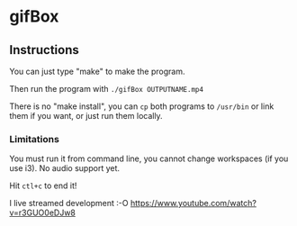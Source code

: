 # gifBox

## Instructions

You can just type "make" to make the program.

Then run the program with `./gifBox OUTPUTNAME.mp4`

There is no "make install", you can `cp` both programs to `/usr/bin` or link them if you want, or just run them locally.

### Limitations

You must run it from command line, you cannot change workspaces (if you use i3). No audio support yet.

Hit `ctl+c` to end it!

I live streamed development :-O https://www.youtube.com/watch?v=r3GUO0eDJw8

